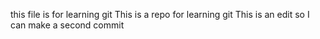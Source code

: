 this file is for learning git
This is a repo for learning git
This is an edit so I can make a second commit
